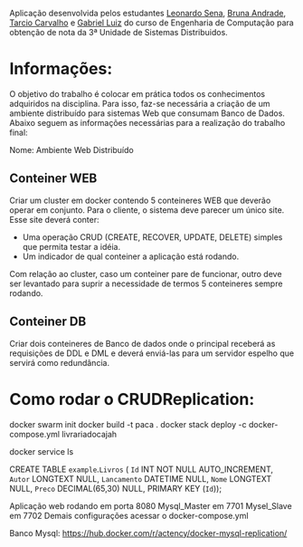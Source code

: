 Aplicação desenvolvida pelos estudantes [Leonardo Sena](https://www.github.com/leosena21), [Bruna Andrade](https://www.github.com/brunandrade), [Tarcio Carvalho](https://www.github.com/Tarcioc2) e [Gabriel Luiz](https://github.com/gabrielluiz97) do curso de Engenharia de Computação para obtenção de nota da 3ª Unidade de Sistemas Distribuidos.

# Informações:

O objetivo do trabalho é colocar em prática todos os conhecimentos adquiridos na disciplina. Para isso, faz-se necessária a criação de um ambiente distribuído para sistemas Web que consumam Banco de Dados.
Abaixo seguem as informações necessárias para a realização do trabalho final:

Nome: Ambiente Web Distribuído

Conteiner WEB
----------------------
Criar um cluster em docker contendo 5 conteineres WEB que deverão operar em conjunto. Para o cliente, o sistema deve parecer um único site. Esse site deverá conter:

* Uma operação CRUD (CREATE, RECOVER, UPDATE, DELETE) simples que permita testar a idéia.
* Um indicador de qual conteiner a aplicação está rodando.

Com relação ao cluster, caso um conteiner pare de funcionar, outro deve ser levantado para suprir a necessidade de termos 5 conteineres sempre rodando.


Conteiner DB
-------------------
Criar dois conteineres de Banco de dados onde o principal receberá as requisições de DDL e DML e deverá enviá-las para um servidor espelho que servirá como redundância.


# Como rodar o CRUDReplication:

docker swarm init
docker build -t paca .
docker stack deploy -c docker-compose.yml livrariadocajah

docker service ls

CREATE TABLE `example`.`Livros` (
  `Id` INT NOT NULL AUTO_INCREMENT,
  `Autor` LONGTEXT NULL,
  `Lancamento` DATETIME NULL,
  `Nome` LONGTEXT NULL,
  `Preco` DECIMAL(65,30) NULL,
  PRIMARY KEY (`Id`));
  
  Aplicação web rodando em porta 8080
  Mysql_Master em 7701
  Mysel_Slave em 7702
  Demais configurações acessar o docker-compose.yml

Banco Mysql: https://hub.docker.com/r/actency/docker-mysql-replication/

